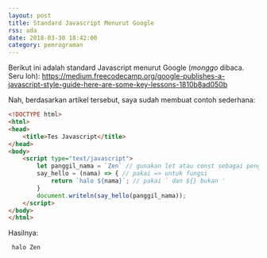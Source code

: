 ```yaml
---
layout: post
title: Standard Javascript Menurut Google
rss: ada
date: 2018-03-30 18:42:00
category: pemrograman
---
```


Berikut ini adalah standard Javascript menurut Google (_monggo_ dibaca. Seru loh): <https://medium.freecodecamp.org/google-publishes-a-javascript-style-guide-here-are-some-key-lessons-1810b8ad050b>

Nah, berdasarkan artikel tersebut, saya sudah membuat contoh sederhana:

```html
<!DOCTYPE html>
<html>
<head>
	<title>Tes Javascript</title>
</head>
<body>
	<script type="text/javascript">
		let panggil_nama = `Zen` // gunakan let atau const sebagai pengganti var, juga menggunakan ` bukan '
		say_hello = (nama) => { // pakai => untuk fungsi
			return `halo ${nama}`; // pakai ` dan ${} bukan '
		}
		document.writeln(say_hello(panggil_nama));
	</script>
</body>
</html>
```

Hasilnya:

```
 halo Zen 
```